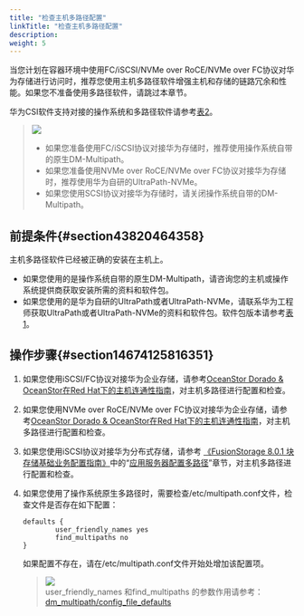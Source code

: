 ```yaml
---
title: "检查主机多路径配置"
linkTitle: "检查主机多路径配置"
description: 
weight: 5
---
```


当您计划在容器环境中使用FC/iSCSI/NVMe over RoCE/NVMe over FC协议对华为存储进行访问时，推荐您使用主机多路径软件增强主机和存储的链路冗余和性能。如果您不准备使用多路径软件，请跳过本章节。

华为CSI软件支持对接的操作系统和多路径软件请参考[表2](/v4.5.0/compatibility-and-features/kubernetes-and-os-compatibility#table133422378818)。

>![](/css-docs/public_sys-resources/zh-cn/icon-note.gif)  
>-   如果您准备使用FC/iSCSI协议对接华为存储时，推荐使用操作系统自带的原生DM-Multipath。
>-   如果您准备使用NVMe over RoCE/NVMe over FC协议对接华为存储时，推荐使用华为自研的UltraPath-NVMe。
>-   如果您使用SCSI协议对接华为存储时，请关闭操作系统自带的DM-Multipath。

## 前提条件{#section43820464358}

主机多路径软件已经被正确的安装在主机上。

-   如果您使用的是操作系统自带的原生DM-Multipath，请咨询您的主机或操作系统提供商获取安装所需的资料和软件包。
-   如果您使用的是华为自研的UltraPath或者UltraPath-NVMe，请联系华为工程师获取UltraPath或者UltraPath-NVMe的资料和软件包。软件包版本请参考[表1](/v4.5.0/installation-and-deployment/installation-preparations/downloading-the-huawei-csi-software-package#zh-cn_topic_0150885197_table17200162435412)。

## 操作步骤{#section14674125816351}

1.  如果您使用iSCSI/FC协议对接华为企业存储，请参考[OceanStor Dorado & OceanStor在Red Hat下的主机连通性指南](https://support.huawei.com/enterprise/zh/doc/EDOC1100112792/e369b5d4)，对主机多路径进行配置和检查。
2.  如果您使用NVMe over RoCE/NVMe over FC协议对接华为企业存储，请参考[OceanStor Dorado & OceanStor在Red Hat下的主机连通性指南](https://support.huawei.com/enterprise/zh/doc/EDOC1100112792/2bb03fdc)，对主机多路径进行配置和检查。
3.  如果您使用iSCSI协议对接华为分布式存储，请参考  [《FusionStorage 8.0.1 块存储基础业务配置指南》](https://support.huawei.com/enterprise/zh/doc/EDOC1100115351)中的“[应用服务器配置多路径](https://support.huawei.com/enterprise/zh/doc/EDOC1100115351/8919295e)”章节，对主机多路径进行配置和检查。
4.  如果您使用了操作系统原生多路径时，需要检查/etc/multipath.conf文件，检查文件是否存在如下配置：

    ```
    defaults {
            user_friendly_names yes
            find_multipaths no
    }
    ```

    如果配置不存在，请在/etc/multipath.conf文件开始处增加该配置项。

    >![](/css-docs/public_sys-resources/zh-cn/icon-note.gif)  
    >user\_friendly\_names 和find\_multipaths 的参数作用请参考：[dm\_multipath/config\_file\_defaults](https://access.redhat.com/documentation/en-us/red_hat_enterprise_linux/7/html/dm_multipath/config_file_defaults)

